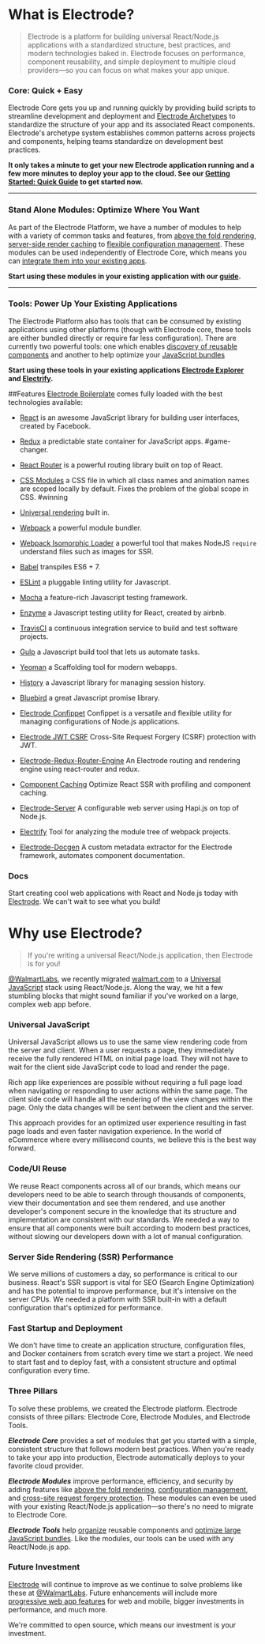 # What is Electrode?

> Electrode is a platform for building universal React/Node.js applications with a standardized structure, best practices, and modern technologies baked in. Electrode focuses on performance, component reusability, and simple deployment to multiple cloud providers—so you can focus on what makes your app unique.


### Core: Quick + Easy
Electrode Core gets you up and running quickly by providing build scripts to streamline development and deployment and [Electrode Archetypes](https://github.com/electrode-io?utf8=%E2%9C%93&query=archetype%20only%3Asources%20) to standardize the structure of your app and its associated React components. Electrode's archetype system establishes common patterns across projects and components, helping teams standardize on development best practices.

**It only takes a minute to get your new Electrode application running and a
few more minutes to deploy your app to the cloud. See our [Getting Started:
Quick Guide](https://electrode-io.github.io/docs/get_started.html) to get started now.**

<hr>

### Stand Alone Modules: Optimize Where You Want
As part of the Electrode Platform, we have a number of modules to help with a
variety of common tasks and features, from [above the fold rendering](https://electrode-io.github.io/docs/above_fold_rendering.html), [server-side render
caching](https://electrode-io.github.io/docs/server_side_render_cache.html) to [flexible configuration
management](https://electrode-io.github.io/docs/confippet.html). These modules can be used independently of
Electrode Core, which means you can [integrate them into your existing
apps](https://electrode-io.github.io/docs/stand_alone_modules.html).

**Start using these modules in your existing application with our [guide](https://electrode-io.github.io/docs/stand_alone_modules.html).**

<hr>

### Tools: Power Up Your Existing Applications
The Electrode Platform also has tools that can be consumed by existing
applications using other platforms (though with
Electrode core, these tools are either bundled directly or require far less configuration). There are currently
two powerful tools: one which enables [discovery of reusable
components](https://electrode-io.github.io/docs/electrode_explorer.html) and another to help optimize your
[JavaScript bundles](https://github.com/electrode-io/electrode-electrify)

**Start using these tools in your existing applications [Electrode Explorer](https://electrode-io.github.io/docs/electrode_explorer.html) and [Electrify](https://github.com/electrode-io/electrode-electrify).**

##Features
[Electrode Boilerplate](https://github.com/electrode-io/electrode-boilerplate-universal-react-node) comes fully loaded with the best technologies available:

*  [React](https://facebook.github.io/react/index.html) is an awesome JavaScript library for building user interfaces, created by Facebook.

*  [Redux](http://redux.js.org/docs/basics/UsageWithReact.html) a predictable state container for JavaScript apps. #game-changer.

*  [React Router](https://github.com/ReactTraining/react-router/tree/master/docs) is a powerful routing library built on top of React.

*  [CSS Modules](https://github.com/css-modules/css-modules) a CSS file in which all class names and animation names are scoped locally by default. Fixes the problem of the global scope in CSS. #winning

*  [Universal rendering](https://medium.com/@mjackson/universal-javascript-4761051b7ae9#.xjxr5yj5z) built in.

*  [Webpack](https://webpack.github.io/docs/motivation.html) a powerful module bundler.

*  [Webpack Isomorphic Loader](https://github.com/jchip/isomorphic-loader) a powerful tool that makes NodeJS `require` understand files such as images for SSR.

*  [Babel](https://babeljs.io/) transpiles ES6 + 7.

*  [ESLint](http://eslint.org/) a pluggable linting utility for Javascript.

*  [Mocha](https://mochajs.org/) a feature-rich Javascript testing framework.

*  [Enzyme](https://github.com/airbnb/enzyme) a Javascript testing utility for React, created by airbnb.

*  [TravisCI](https://travis-ci.org/) a continuous integration service to build and test software projects.

*  [Gulp](http://gulpjs.com/) a Javascript build tool that lets us automate tasks.

*  [Yeoman](http://yeoman.io/) a Scaffolding tool for modern webapps.

*  [History](https://www.npmjs.com/package/history) a Javascript library for managing session history.

*  [Bluebird](http://bluebirdjs.com/docs/why-promises.html) a great Javascript promise library.

*  [Electrode Confippet](https://github.com/electrode-io/electrode-confippet) Confippet is a versatile and flexible utility for managing configurations of Node.js applications.

*  [Electrode JWT CSRF](https://github.com/electrode-io/electrode-csrf-jwt) Cross-Site Request Forgery (CSRF) protection with JWT.

*  [Electrode-Redux-Router-Engine](https://github.com/electrode-io/redux-router-engine) An Electrode routing and rendering engine using react-router and redux.

*  [Component Caching](https://github.com/electrode-io/electrode-react-ssr-caching) Optimize React SSR with profiling and component caching.

*  [Electrode-Server](https://github.com/electrode-io/electrode-server) A configurable web server using Hapi.js on top of Node.js.

*  [Electrify](https://github.com/electrode-io/electrode-electrify) Tool for analyzing the module tree of webpack projects.

*  [Electrode-Docgen](https://github.com/electrode-io/electrode-docgen) A custom metadata extractor for the Electrode framework, automates component documentation.

### Docs
Start creating cool web applications with React and Node.js today with [Electrode](https://github.com/electrode-io/electrode-boilerplate-universal-react-node). We can't wait to see what you build!

# Why use Electrode?

> If you're writing a universal React/Node.js application, then Electrode is for you!

[@WalmartLabs](http://www.walmartlabs.com/), we recently migrated [walmart.com](http://walmart.com) to a [Universal JavaScript](https://medium.com/@mjackson/universal-javascript-4761051b7ae9#.k3j9fruyn)
stack using React/Node.js. Along the way, we hit a few stumbling blocks that
might sound familiar if you've worked on a large, complex web app before.

### Universal JavaScript
Universal JavaScript allows us to use the same view rendering code from the
server and client. When a user requests a page, they immediately receive
the fully rendered HTML on initial page load. They will not have to wait
for the client side JavaScript code to load and render the page.

Rich app like experiences are possible without requiring a full page load
when navigating or responding to user actions within the same page.
The client side code will handle all the rendering of the view changes within
the page. Only the data changes will be sent between the client and the server.

This approach provides for an optimized user experience resulting in fast
page loads and even faster navigation experience. In the world of eCommerce
where every millisecond counts, we believe this is the best way forward.

### Code/UI Reuse

We reuse React components across all of our brands, which means our developers
need to be able to search through thousands of components, view their
documentation and see them rendered, and use another developer's component
secure in the knowledge that its structure and implementation are consistent
with our standards. We needed a way to ensure that all components were built
according to modern best practices, without slowing our developers down with a
lot of manual configuration.

### Server Side Rendering (SSR) Performance

We serve millions of customers a day, so performance is critical to our business.
React's SSR support is vital for SEO (Search Engine Optimization) and has the potential to improve performance,
but it's intensive on the server CPUs. We needed a platform with SSR built-in with
a default configuration that's optimized for performance.

### Fast Startup and Deployment

We don't have time to create an application structure, configuration files, and
Docker containers from scratch every time we start a project. We need to start
fast and to deploy fast, with a consistent structure and optimal configuration every
time.

### Three Pillars

To solve these problems, we created the Electrode platform. Electrode consists
of three pillars: Electrode Core, Electrode Modules, and Electrode Tools.

***Electrode Core*** provides a set of modules that get you started with a simple,
consistent structure that follows modern best practices. When you're ready to
take your app into production, Electrode automatically deploys to your favorite
cloud provider.

***Electrode Modules*** improve performance, efficiency, and security by adding
features like [above the fold rendering](https://electrode-io.github.io/docs/above_fold_rendering.html), [configuration management](https://electrode-io.github.io/docs/confippet.html), and [cross-site request forgery protection](https://electrode-io.github.io/docs/stateless_csrf_validation.html). These modules can even be used with your existing React/Node.js application—so there's no need to migrate to Electrode Core.

***Electrode Tools*** help [organize](https://electrode-io.github.io/docs/electrode_explorer.html) reusable components and [optimize large
JavaScript bundles](https://github.com/electrode-io/electrode-electrify). Like the modules, our tools can be used with any
React/Node.js app.

### Future Investment

[Electrode](https://github.com/electrode-io) will continue to improve as we continue to solve problems like these at [@WalmartLabs](http://www.walmartlabs.com/). Future enhancements will include more [progressive web app
features](https://developers.google.com/web/progressive-web-apps/) for web and mobile, bigger investments in performance, and much more.

We're committed to open source, which means our investment is your investment.
